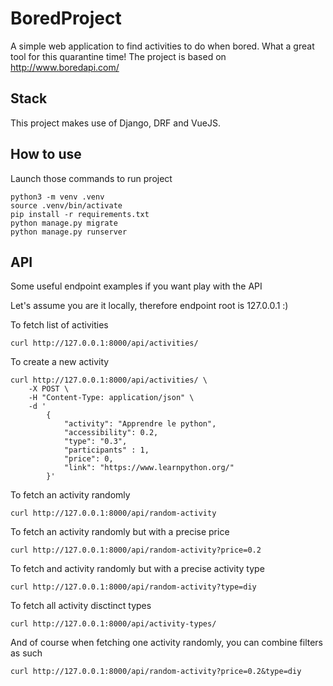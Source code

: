 # BoredProject

A simple web application to find activities to do when bored.
What a great tool for this quarantine time!
The project is based on http://www.boredapi.com/

## Stack

This project makes use of Django, DRF and VueJS.

## How to use
Launch those commands to run project

```
python3 -m venv .venv
source .venv/bin/activate
pip install -r requirements.txt
python manage.py migrate
python manage.py runserver
```
## API

Some useful endpoint examples if you want play with the API

Let's assume you are it locally, therefore endpoint root is 127.0.0.1 :)

To fetch list of activities

```
curl http://127.0.0.1:8000/api/activities/
```

To create a new activity

```
curl http://127.0.0.1:8000/api/activities/ \
    -X POST \
    -H "Content-Type: application/json" \
    -d '
        {
            "activity": "Apprendre le python",
            "accessibility": 0.2,
            "type": "0.3",
            "participants" : 1,
            "price": 0,
            "link": "https://www.learnpython.org/"
        }'
```

To fetch an activity randomly

```
curl http://127.0.0.1:8000/api/random-activity
```

To fetch an activity randomly but with a precise price

```
curl http://127.0.0.1:8000/api/random-activity?price=0.2
```

To fetch and activity randomly but with a precise activity type
```
curl http://127.0.0.1:8000/api/random-activity?type=diy
```

To fetch all activity disctinct types
```
curl http://127.0.0.1:8000/api/activity-types/
``` 

And of course when fetching one activity randomly, you can combine filters as such
```
curl http://127.0.0.1:8000/api/random-activity?price=0.2&type=diy
```
